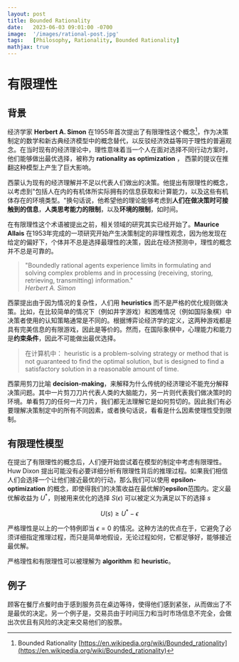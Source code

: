 ```yaml
---
layout: post
title: Bounded Rationality
date:   2023-06-03 09:01:00 -0700
image:  '/images/rational-post.jpg'
tags:   [Philosophy, Rationality, Bounded Rationality]
mathjax: true
---
```


# 有限理性

## 背景

经济学家 **Herbert A. Simon** 在1955年首次提出了有限理性这个概念[^1]，作为决策制定的数学和新古典经济模型中的概念替代，以反驳经济效益等同于理性的普遍观念。在当时现有的经济理论中，理性意味着当一个人在面对选择不同行动方案时，他们能够做出最优选择，被称为 **rationality as optimization** ， 西蒙的提议在推翻这种模型上产生了巨大影响。

西蒙认为现有的经济理解并不足以代表人们做出的决策。他提出有限理性的概念，以考虑到"包括人在内的有机体所实际拥有的信息获取和计算能力，以及这些有机体存在的环境类型。"换句话说，他希望他的理论能够考虑到**人们在做决策时可接触到的信息**，**人类思考能力的限制**，以及**环境的限制**，如时间。

在有限理性这个术语被提出之前，相关领域的研究其实已经开始了。**Maurice Allais** 在1953年完成的一项研究开始产生决策制定的非理性观念，因为他发现在给定的偏好下，个体并不总是选择最理性的决策，因此在经济预测中，理性的概念并不总是可靠的。

> "Boundedly rational agents experience limits in formulating and solving complex problems and in processing (receiving, storing, retrieving, transmitting) information."  
> <cite> Herbert A. Simon </cite>

西蒙提出由于因为情况的复杂性，人们用 **heuristics** 而不是严格的优化规则做决策。比如，在比较简单的情况下（例如井字游戏）和困难情况（例如国际象棋）中决策者使用的认知策略通常是不同的。根据博弈论经济学的定义，这两种游戏都是具有完美信息的有限游戏，因此是等价的。然而，在国际象棋中，心理能力和能力是**约束条件**，因此不可能做出最优选择。

>在计算机中： heuristic is a problem-solving strategy or method that is not guaranteed to find the optimal solution, but is designed to find a satisfactory solution in a reasonable amount of time.

西蒙用剪刀比喻 **decision-making**，来解释为什么传统的经济理论不能充分解释决策问题。其中一片剪刀刀片代表人类的大脑能力，另一片则代表我们做决策时的环境。单看剪刀的任何一片刀片，我们都无法理解它是如何剪切的。因此我们有必要理解决策制定中的所有不同因素，或者换句话说，看看是什么因素使理性受到限制。

## 有限理性模型

在提出了有限理性的概念后，人们便开始尝试着在模型的制定中考虑有限理性。Huw Dixon 提出可能没有必要详细分析有限理性背后的推理过程。如果我们相信人们会选择一个让他们接近最优的行动，那么我们可以使用 **epsilon-optimization** 的概念，即使得我们的决策收益在最优解的**epsilon**范围内。定义最优解收益为 $U^*$，则被用来优化的选择 $S(\epsilon)$ 可以被定义为满足以下的选择 $s$

$$ U(s) \ge U^* - \epsilon $$

严格理性是以上的一个特例即当 $\epsilon = 0$ 的情况。这种方法的优点在于，它避免了必须详细指定推理过程，而只是简单地假设，无论过程如何，它都足够好，能够接近最优解。

严格理性和有限理性可以被理解为 **algorithm** 和 **heuristic**。

## 例子
顾客在餐厅点餐时由于感到服务员在桌边等待，使得他们感到紧张，从而做出了不是最优的决定。另一个例子是，交易员由于时间压力和当时市场信息不完全，会做出次优且有风险的决定来交易他们的股票。





[^1]: Bounded Rationality [https://en.wikipedia.org/wiki/Bounded_rationality](https://en.wikipedia.org/wiki/Bounded_rationality)